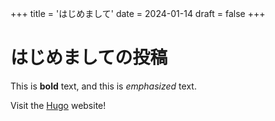 +++
title = 'はじめまして'
date = 2024-01-14
draft = false
+++

# はじめましての投稿
This is **bold** text, and this is *emphasized* text.

Visit the [Hugo](https://gohugo.io) website!